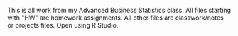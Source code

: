 This is all work from my Advanced Business Statistics class.
All files starting with "HW" are homework assignments.
All other files are classwork/notes or projects files.
Open using R Studio.
